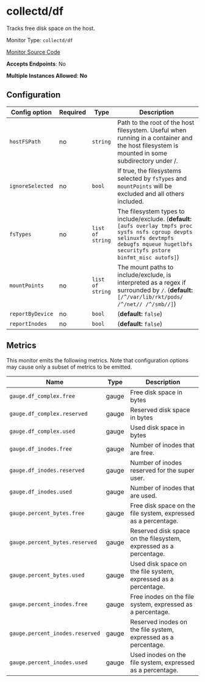 <!--- GENERATED BY gomplate from scripts/docs/monitor-page.md.tmpl --->

# collectd/df

 Tracks free disk space on the host.


Monitor Type: `collectd/df`

[Monitor Source Code](https://github.com/signalfx/signalfx-agent/tree/master/internal/monitors/collectd/df)

**Accepts Endpoints**: No

**Multiple Instances Allowed**: **No**

## Configuration

| Config option | Required | Type | Description |
| --- | --- | --- | --- |
| `hostFSPath` | no | `string` | Path to the root of the host filesystem.  Useful when running in a container and the host filesystem is mounted in some subdirectory under /. |
| `ignoreSelected` | no | `bool` | If true, the filesystems selected by `fsTypes` and `mountPoints` will be excluded and all others included. |
| `fsTypes` | no | `list of string` | The filesystem types to include/exclude. (**default:** `[aufs overlay tmpfs proc sysfs nsfs cgroup devpts selinuxfs devtmpfs debugfs mqueue hugetlbfs securityfs pstore binfmt_misc autofs]`) |
| `mountPoints` | no | `list of string` | The mount paths to include/exclude, is interpreted as a regex if surrounded by `/`. (**default:** `[/^/var/lib/rkt/pods/ /^/net// /^/smb//]`) |
| `reportByDevice` | no | `bool` |  (**default:** `false`) |
| `reportInodes` | no | `bool` |  (**default:** `false`) |




## Metrics

This monitor emits the following metrics.  Note that configuration options may
cause only a subset of metrics to be emitted.

| Name | Type | Description |
| ---  | ---  | ---         |
| `gauge.df_complex.free` | gauge | Free disk space in bytes |
| `gauge.df_complex.reserved` | gauge | Reserved disk space in bytes |
| `gauge.df_complex.used` | gauge | Used disk space in bytes |
| `gauge.df_inodes.free` | gauge | Number of inodes that are free. |
| `gauge.df_inodes.reserved` | gauge | Number of inodes reserved for the super user. |
| `gauge.df_inodes.used` | gauge | Number of inodes that are used. |
| `gauge.percent_bytes.free` | gauge | Free disk space on the file system, expressed as a percentage. |
| `gauge.percent_bytes.reserved` | gauge | Reserved disk space on the filesystem, expressed as a percentage. |
| `gauge.percent_bytes.used` | gauge | Used disk space on the file system, expressed as a percentage. |
| `gauge.percent_inodes.free` | gauge | Free inodes on the file system, expressed as a percentage. |
| `gauge.percent_inodes.reserved` | gauge | Reserved inodes on the file system, expressed as a percentage. |
| `gauge.percent_inodes.used` | gauge | Used inodes on the file system, expressed as a percentage. |



